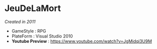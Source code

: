 JeuDeLaMort
==========
*Created in 2011* 
* GameStyle : RPG 
* PlateForm : Visual Studio 2010
* **Youtube Preview** : https://www.youtube.com/watch?v=JgMidqi3U9M 
